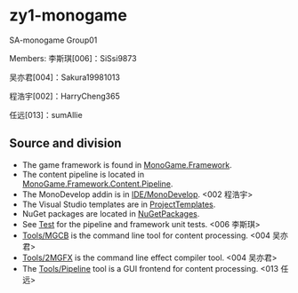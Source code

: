 # zy1-monogame
SA-monogame
Group01

Members:
李斯琪[006]：SiSsi9873

吴亦君[004]：Sakura19981013

程浩宇[002]：HarryCheng365

任远[013]：sumAllie


## Source and division

 * The game framework is found in [MonoGame.Framework](MonoGame.Framework).  <all>
 * The content pipeline is located in [MonoGame.Framework.Content.Pipeline](MonoGame.Framework.Content.Pipeline).  <all>
 * The MonoDevelop addin is in [IDE/MonoDevelop](IDE/MonoDevelop). <002 程浩宇>
 * The Visual Studio templates are in [ProjectTemplates](ProjectTemplates).
 * NuGet packages are located in [NuGetPackages](NuGetPackages).
 * See [Test](Test) for the pipeline and framework unit tests. <006 李斯琪>
 * [Tools/MGCB](Tools/MGCB) is the command line tool for content processing. <004 吴亦君>
 * [Tools/2MGFX](Tools/2MGFX) is the command line effect compiler tool. <004 吴亦君>
 * The [Tools/Pipeline](Tools/Pipeline) tool is a GUI frontend for content processing. <013 任远>
